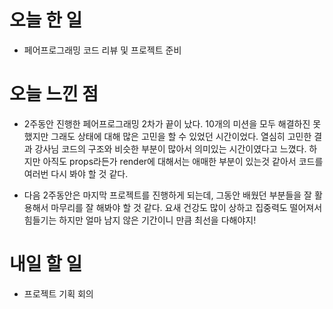 # 오늘 한 일

- 페어프로그래밍 코드 리뷰 및 프로젝트 준비

# 오늘 느낀 점

- 2주동안 진행한 페어프로그래밍 2차가 끝이 났다. 10개의 미션을 모두 해결하진 못했지만 그래도 상태에 대해 많은 고민을 할 수 있었던 시간이었다. 열심히 고민한 결과 강사님 코드의 구조와 비슷한 부분이 많아서 의미있는 시간이였다고 느꼈다. 하지만 아직도 props라든가 render에 대해서는 애매한 부분이 있는것 같아서 코드를 여러번 다시 봐야 할 것 같다.

- 다음 2주동안은 마지막 프로젝트를 진행하게 되는데, 그동안 배웠던 부분들을 잘 활용해서 마무리를 잘 해봐야 할 것 같다. 요새 건강도 많이 상하고 집중력도 떨어져서 힘들기는 하지만 얼마 남지 않은 기간이니 만큼 최선을 다해야지!

# 내일 할 일

- 프로젝트 기획 회의
